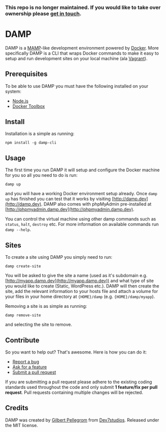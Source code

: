 ### This repo is no longer maintained. If you would like to take over ownership please [get in touch](mailto:&#103;&#105;&#108;&#098;&#101;&#114;&#116;&#064;&#112;&#101;&#108;&#108;&#101;&#103;&#114;&#111;&#109;&#046;&#109;&#101;).

# DAMP

DAMP is a [MAMP](https://www.mamp.info/)-like development environment powered by [Docker](https://www.docker.com/). 
More specifically DAMP is a CLI that wraps Docker commands to make it easy to setup and run development sites
on your local machine (ala [Vagrant](https://www.vagrantup.com/)).

## Prerequisites

To be able to use DAMP you must have the following installed on your system:

* [Node.js](https://nodejs.org/)
* [Docker Toolbox](https://www.docker.com/docker-toolbox)

## Install

Installation is a simple as running:

```
npm install -g damp-cli
```

## Usage

The first time you run DAMP it will setup and configure the Docker machine for you so all you need to do is run:

```
damp up
```

and you will have a working Docker environment setup already. Once `damp up` has finished you can test
that it works by visiting [http://damp.dev](http://damp.dev). DAMP also comes with phpMyAdmin
pre-installed at [http://phpmyadmin.damp.dev](http://phpmyadmin.damp.dev).

You can control the virtual machine using other damp commands such as `status`, `halt`, `destroy` etc. For more
information on available commands run `damp --help`.

## Sites

To create a site using DAMP you simply need to run:

```
damp create-site
```

You will be asked to give the site a name (used as it's subdomain e.g. [http://myapp.damp.dev](http://myapp.damp.dev)) and
what type of site you would like to create (Static, WordPress etc.). DAMP will then create the site, add the relevant information
to your hosts file and attach a volume for your files in your home directory at `{HOME}/damp` (e.g. `{HOME}/damp/myapp`).

Removing a site is as simple as running:

```
damp remove-site
```

and selecting the site to remove. 

## Contribute

So you want to help out? That's awesome. Here is how you can do it:

* [Report a bug](https://github.com/gilbitron/damp/labels/bug)
* [Ask for a feature](https://github.com/gilbitron/damp/labels/enhancement)
* [Submit a pull request](https://github.com/gilbitron/damp/pulls)

If you are submitting a pull request please adhere to the existing coding standards used throughout the code
and only submit **1 feature/fix per pull request**. Pull requests containing multiple changes will be rejected.

## Credits

DAMP was created by [Gilbert Pellegrom](http://gilbert.pellegrom.me) from
[Dev7studios](http://dev7studios.com). Released under the MIT license.
